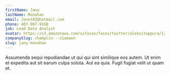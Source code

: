 ```yaml
---
firstName: Jany
lastName: Monahan
email: Janet83@hotmail.com
phone: 407-967-9160
job: Lead Data Analyst
avatar: https://s3.amazonaws.com/uifaces/faces/twitter/aleksitappura/128.jpg
companySlug: champlin---ziemann
slug: jany-monahan
---
```

Assumenda sequi repudiandae ut qui qui sint similique eos autem. Ut enim et expedita aut sit earum culpa soluta. Aut ea quia. Fugit fugiat velit ut quam et.
